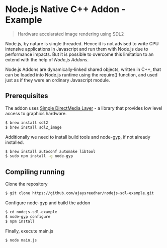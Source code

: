 # Node.js Native C++ Addon - Example

> Hardware accelarated image rendering using SDL2

Node.js, by nature is single threaded. Hence it is not advised to write CPU intensive applications
in Javascript and run them with Node.js due to performance impacts. But it is possible to overcome this 
limitation to an extend with the help of _Node.js Addons_.

Node.js Addons are dynamically-linked shared objects, written in C++, that can be loaded into Node.js runtime using
the require() function, and used just as if they were an ordinary Javascript module.

## Prerequisites

The addon uses [Simple DirectMedia Layer](https://www.libsdl.org) - a library that provides low level access to graphics hardware.

```bash
$ brew install sdl2
$ brew install sdl2_image
```

Additionally we need to install build tools and node-gyp, if not already installed.

```bash
$ brew install autoconf automake libtool
$ sudo npm install -g node-gyp
```

## Compiling running

Clone the repository

```bash
$ git clone https://github.com/ajaysreedhar/nodejs-sdl-example.git
```

Configure node-gyp and build the addon

```bash
$ cd nodejs-sdl-example
$ node-gyp configure
$ npm install
```

Finally, execute main.js

```bash
$ node main.js
```
